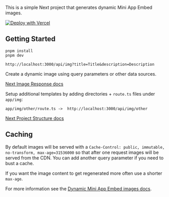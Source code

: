 This is a simple Next project that generates dynamic Mini App Embed images.

[![Deploy with Vercel](https://vercel.com/button)](https://vercel.com/new/clone?repository-url=https%3A%2F%2Fgithub.com%farcasterxyz%2Fmini-app-img)


## Getting Started

```
pnpm install
pnpm dev
```

```
http://localhost:3000/api/img?title=Title&description=Description
```

Create a dynamic image using query parameters or other data sources.

[Next Image Response docs](https://nextjs.org/docs/app/api-reference/functions/image-response)


Setup additional templates by adding directories + `route.ts` files under `app/img`:

```
app/img/other/route.ts ->  http://localhost:3000/api/img/other
```

[Next Project Structure docs](https://nextjs.org/docs/app/getting-started/project-structure)


## Caching

By default images will be served with a `Cache-Control: public, immutable,
no-transform, max-age=31536000` so that after one request images will be served
from the CDN. You can add another query parameter if you need to bust a cache.

If you want the image content to get regenerated more often use a shorter `max-age`.

For more information see the [Dynamic Mini App Embed images docs](https://miniapps.farcaster.xyz/docs/guides/sharing#dynamic-embed-images).

